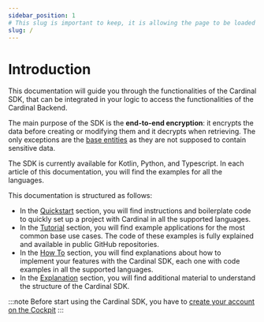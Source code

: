 ```yaml
---
sidebar_position: 1
# This slug is important to keep, it is allowing the page to be loaded as the homepage instead of the classic landing page
slug: /
---
```


# Introduction

This documentation will guide you through the functionalities of the Cardinal SDK, that can be integrated in your logic
to access the functionalities of the Cardinal Backend.

The main purpose of the SDK is the **end-to-end encryption**: it encrypts the data before creating or modifying them and
it decrypts when retrieving. The only exceptions are the [base entities](/explanations/data-model/#base-entities) as
they are not supposed to contain sensitive data.

The SDK is currently available for Kotlin, Python, and Typescript. In each article of this documentation, you will find
the examples for all the languages.

This documentation is structured as follows:

- In the [Quickstart](/quickstart/index) section, you will find instructions and boilerplate code to quickly set up a project with Cardinal in
all the supported languages.
- In the [Tutorial](/tutorial) section, you will find example applications for the most common base use cases. The
code of these examples is fully explained and available in public GitHub repositories.
- In the [How To](/how-to/index) section, you will find explanations about how to implement your features with the
Cardinal SDK, each one with code examples in all the supported languages.
- In the [Explanation](/explanations/index) section, you will find additional material to understand the structure 
of the Cardinal SDK.

:::note
Before start using the Cardinal SDK, you have to [create your account on the Cockpit](cockpit/how-to/how-to-create-your-account)
:::
